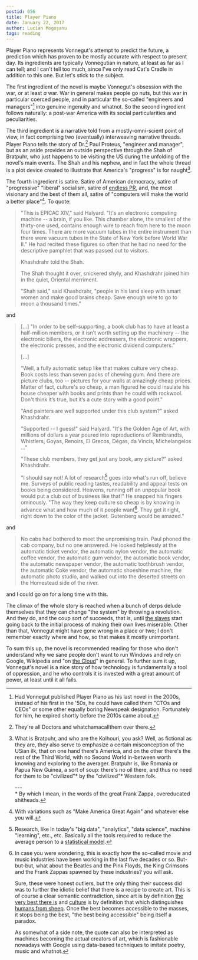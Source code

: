 ```yaml
---
postid: 056
title: Player Piano
date: January 22, 2017
author: Lucian Mogoșanu
tags: reading
---
```


Player Piano represents Vonnegut's attempt to predict the future, a
prediction which has proven to be mostly accurate with respect to
present day. Its ingredients are typically Vonnegutian in nature, at
least as far as I can tell; and I can't tell too much, since I've only
read Cat's Cradle in addition to this one. But let's stick to the
subject.

The first ingredient of the novel is maybe Vonnegut's obsession with the
war, or at least *a* war. War in general makes people go nuts, but this
war in particular coerced people, and in particular the so-called
"engineers and managers"[^1] into genuine ingenuity and whatnot. So the
second ingredient follows naturally: a post-war America with its social
particularities and peculiarities.

The third ingredient is a narrative told from a mostly-omni-scient point
of view, in fact comprising two (eventually) interweaving narrative
threads. Player Piano tells the story of Dr.[^2] Paul Proteus, "engineer
and manager", but as an aside provides an outside perspective through
the Shah of Bratpuhr, who just happens to be visiting the US during the
unfolding of the novel's main events. The Shah and his nephew, and in
fact the whole thread is a plot device created to illustrate that
America's "progress" is for naught[^3].

The fourth ingredient is satire. Satire of American democracy, satire of
"progressive" "liberal" socialism, satire of [endless PR][marketing],
and, the most visionary and the best of them all, satire of "computers
will make the world a better place"[^4]. To quote:

> "This is EPICAC XIV," said Halyard. "It's an electronic computing
> machine -- a brain, if you like. This chamber alone, the smallest of
> the thirty-one used, contains enough wire to reach from here to the
> moon four times. There are more vacuum tubes in the entire instrument
> than there were vacuum tubes in the State of New York before World War
> II." He had recited these figures so often that he had no need for the
> descriptive pamphlet that was passed out to visitors.
>
> Khashdrahr told the Shah.
>
> The Shah thought it over, snickered shyly, and Khashdrahr joined him
> in the quiet, Oriental merriment.
>
> "Shah said," said Khashdrahr, "people in his land sleep with smart
> women and make good brains cheap. Save enough wire to go to moon a
> thousand times."

and

> [...] "In order to be self-supporting, a book club has to have at
> least a half-million members, or it isn’t worth setting up the
> machinery -- the electronic billers, the electronic addressers, the
> electronic wrappers, the electronic presses, and the electronic
> dividend computers.”
>
> [...]
>
> "Well, a fully automatic setup like that makes culture very
> cheap. Book costs less than seven packs of chewing gum. And there are
> picture clubs, too -- pictures for your walls at amazingly cheap
> prices. Matter of fact, culture's so cheap, a man figured he could
> insulate his house cheaper with books and prints than he could with
> rockwool. Don't think it’s true, but it’s a cute story with a good
> point."
>
> "And painters are well supported under this club system?" asked
> Khashdrahr.
>
> "Supported -- I guess!" said Halyard. "It's the Golden Age of Art,
> with millions of dollars a year poured into reproductions of
> Rembrandts, Whistlers, Goyas, Renoirs, El Grecos, Dégas, da Vincis,
> Michelangelos ..."
>
> "These club members, they get just any book, any picture?" asked
> Khashdrahr.
>
> "I should say not! A lot of research[^5] goes into what's run off,
> believe me. Surveys of public reading tastes, readability and appeal
> tests on books being considered. Heavens, running off an unpopular
> book would put a club out of business like that!" He snapped his
> fingers ominously. "The way they keep culture so cheap is by knowing
> in advance what and how much of it people want[^6]. They get it right,
> right down to the color of the jacket. Gutenberg would be amazed."

and

> No cabs had bothered to meet the unpromising train. Paul phoned the
> cab company, but no one answered. He looked helplessly at the
> automatic ticket vendor, the automatic nylon vendor, the automatic
> coffee vendor, the automatic gum vendor, the automatic book vendor,
> the automatic newspaper vendor, the automatic toothbrush vendor, the
> automatic Coke vendor, the automatic shoeshine machine, the automatic
> photo studio, and walked out into the deserted streets on the
> Homestead side of the river.

and I could go on for a long time with this.

The climax of the whole story is reached when a bunch of derps delude
themselves that they can change "the system" by throwing a
revolution. And they do, and the coup sort of succeeds, that is, until
[the slaves][freedom] start going back to the initial process of making
their own lives miserable. Other than that, Vonnegut might have gone
wrong in a place or two; I don't remember exactly where and how, so that
makes it mostly unimportant.

To sum this up, the novel is recommended reading for those who don't
understand why we sane people don't want to run Windows and rely on
Google, Wikipedia and "on [the Cloud][cloud-software]" in general. To
further sum it up, Vonnegut's novel is a nice story of how technology is
fundamentally a tool of oppression, and he who controls it is invested
with a great amount of power, at least until it all fails.

[^1]: Had Vonnegut published Player Piano as his last novel in the
    2000s, instead of his first in the '50s, he could have called them
    "CTOs and CEOs" or some other equally boring Newspeak
    designation. Fortunately for him, he expired shortly before the
    2010s came about.

[^2]: They're all Doctors and whatchamacallthem over there.

[^3]: What is Bratpuhr, and who are the Kolhouri, you ask? Well, as
    fictional as they are, they also serve to emphasize a certain
    misconception of the USian ilk, that on one hand there's America,
    and on the other there's the rest of the Third World, with no Second
    World in-between worth knowing and exploring to the
    averager. Bratpuhr is, like Romania or Papua New Guinea, a sort of
    soup: there's no oil there, and thus no need for them to be
    "civilized"* by the "civilized"* Western folk.
    
    \-\-\-  
    \* By which I mean, in the words of the great Frank Zappa,
       overeducated shitheads.

[^4]: With variations such as "Make America Great Again" and whatever
    else you will.

[^5]: Research, like in today's "big data", "analytics", "data science",
    machine "learning", etc., etc. Basically all the tools required to
    reduce the average person to a [statistical model][google-stupid].

[^6]: In case you were wondering, this is exactly how the so-called
    movie and music industries have been working in the last five
    decades or so. But-but-but, what about the Beatles and the Pink
    Floyds, the King Crimsons and the Frank Zappas spawned by these
    industries? you will ask.

    Sure, these were honest outliers, but the only thing their success
    did was to further the idiotic belief that there is a recipe to
    create art. This is of course a clear semantic contradiction, since
    art is by definition [the very best there is][on-art] and
    [culture][on-security] is by definition that which distinguishes
    [humans from sheep][humanity]. Once the best becomes accessible to
    the masses, it stops being the best, "the best being accessible"
    being itself a paradox.

    As somewhat of a side note, the quote can also be interpreted as
    machines becoming the actual creators of art, which is fashionable
    nowadays with Google using data-based techniques to imitate poetry,
    music and whatnot.

[marketing]: /posts/y02/043-on-the-failure-of-marketing.html
[google-stupid]: /posts/y02/046-google-is-making-you-stupid.html
[on-art]: /posts/y00/004-on-art.html
[cloud-software]: /posts/y02/041-cloud-software-is-unreliable-ii.html
[on-security]: /posts/y02/04a-on-security.html
[humanity]: /posts/y01/032-your-worth-to-humanity.html
[freedom]: /posts/y03/04f-freedom-is-slavery.html
